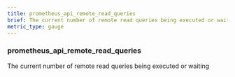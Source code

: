 ```yaml
---
title: prometheus_api_remote_read_queries
brief: The current number of remote read queries being executed or waiting
metric_type: gauge
---
```

### prometheus_api_remote_read_queries

The current number of remote read queries being executed or waiting